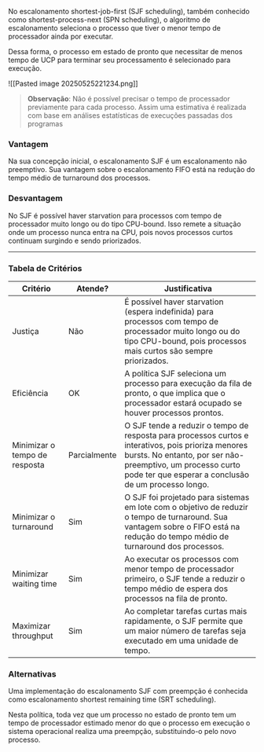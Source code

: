 No escalonamento shortest-job-first (SJF scheduling), também conhecido como shortest-process-next (SPN scheduling), o algoritmo de escalonamento seleciona o processo que tiver o menor tempo de processador ainda por executar. 

Dessa forma, o processo em estado de pronto que necessitar de menos tempo de UCP para terminar seu processamento é selecionado para execução.

![[Pasted image 20250525221234.png]]

> **Observação**: Não é possível precisar o tempo de processador previamente para cada processo. Assim uma estimativa é realizada com base em análises estatísticas de execuções passadas dos programas
### Vantagem

Na sua concepção inicial, o escalonamento SJF é um escalonamento não preemptivo. Sua vantagem sobre o escalonamento FIFO está na redução do tempo médio de turnaround dos processos. 
### Desvantagem

No SJF é possível haver starvation para processos com tempo de processador muito longo ou do tipo CPU-bound. Isso remete a situação onde um processo nunca entra na CPU, pois novos processos curtos continuam surgindo e sendo priorizados.

---
### Tabela de Critérios

| Critério                        | Atende?      | Justificativa                                                                                                                                                                                                                  |
|--------------------------------|--------------|--------------------------------------------------------------------------------------------------------------------------------------------------------------------------------------------------------------------------------|
| Justiça                        | Não          | É possível haver starvation (espera indefinida) para processos com tempo de processador muito longo ou do tipo CPU-bound, pois processos mais curtos são sempre priorizados.                                                  |
| Eficiência                     | OK           | A política SJF seleciona um processo para execução da fila de pronto, o que implica que o processador estará ocupado se houver processos prontos.                                                                            |
| Minimizar o tempo de resposta  | Parcialmente | O SJF tende a reduzir o tempo de resposta para processos curtos e interativos, pois prioriza menores bursts. No entanto, por ser não-preemptivo, um processo curto pode ter que esperar a conclusão de um processo longo.     |
| Minimizar o turnaround         | Sim          | O SJF foi projetado para sistemas em lote com o objetivo de reduzir o tempo de turnaround. Sua vantagem sobre o FIFO está na redução do tempo médio de turnaround dos processos.                                              |
| Minimizar waiting time         | Sim          | Ao executar os processos com menor tempo de processador primeiro, o SJF tende a reduzir o tempo médio de espera dos processos na fila de pronto.                                                                             |
| Maximizar throughput           | Sim          | Ao completar tarefas curtas mais rapidamente, o SJF permite que um maior número de tarefas seja executado em uma unidade de tempo.                                                                                           |

### Alternativas 

Uma implementação do escalonamento SJF com preempção é conhecida como escalonamento shortest remaining time (SRT scheduling). 

Nesta política, toda vez que um processo no estado de pronto tem um tempo de processador estimado menor do que o processo em execução o sistema operacional realiza uma preempção, substituindo-o pelo novo processo.